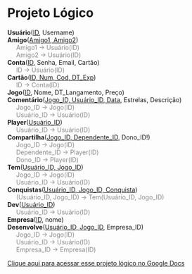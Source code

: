 # Projeto Lógico

**Usuário**(<u>ID</u>, Username)  
**Amigo**(<u>Amigo1, Amigo2</u>)  
<span style="color: #888; margin-left: 20px;"> Amigo1 -> Usuário(ID)</span>  
<span style="color: #888; margin-left: 20px;"> Amigo2 -> Usuário(ID)</span>  
**Conta**(<u>ID</u>, Senha, Email, Cartão)  
<span style="color: #888; margin-left: 20px;"> ID -> Usuário(ID)</span>  
**Cartão**(<u>ID, Num, Cod, DT_Exp</u>)  
<span style="color: #888; margin-left: 20px;"> ID -> Conta(ID)</span>  
**Jogo**(<u>ID</u>, Nome, DT_Langamento, Preço)  
**Comentário**(<u>Jogo_ID, Usuário_ID, Data</u>, Estrelas, Descrição)  
<span style="color: #888; margin-left: 20px;"> Jogo_ID -> Jogo(ID)</span>  
<span style="color: #888; margin-left: 20px;"> Usuário_ID -> Usuário(ID)</span>  
**Player**(<u>Usuário_ID</u>)  
<span style="color: #888; margin-left: 20px;"> Usuário_ID -> Usuário(ID)</span>  
**Compartilha**(<u>Jogo_ID, Dependente_ID</u>, Dono_ID!)  
<span style="color: #888; margin-left: 20px;"> Jogo_ID -> Jogo(ID)</span>  
<span style="color: #888; margin-left: 20px;"> Dependente_ID -> Player(ID)</span>  
<span style="color: #888; margin-left: 20px;"> Dono_ID -> Player(ID)</span>  
**Tem**(<u>Usuário_ID, Jogo_ID</u>)  
<span style="color: #888; margin-left: 20px;"> Jogo_ID -> Jogo(ID)</span>  
<span style="color: #888; margin-left: 20px;"> Usuário_ID -> Usuário(ID)</span>  
**Conquistas**(<u>Usuário_ID, Jogo_ID, Conquista</u>)  
<span style="color: #888; margin-left: 20px;"> (Usuário_ID, Jogo_ID) -> Tem(Usuário_ID, Jogo_ID)</span>  
**Dev**(<u>Usuário_ID</u>)  
<span style="color: #888; margin-left: 20px;"> Usuário_ID -> Usuário(ID)</span>  
**Empresa**(<u>ID</u>, nome)  
**Desenvolve**(<u>Usuário_ID, Jogo_ID</u>, Empresa_ID)  
<span style="color: #888; margin-left: 20px;"> Jogo_ID -> Jogo(ID)</span>  
<span style="color: #888; margin-left: 20px;"> Usuário_ID -> Usuário(ID)</span>  
<span style="color: #888; margin-left: 20px;"> Empresa_ID -> Empresa(ID)</span>  

[Clique aqui para acessar esse projeto lógico no Google Docs](https://docs.google.com/document/d/17wE0FC4vY9C_bGEDI3PW7_kOzG-TE_EaEFJH4xZTQTY/edit?usp=sharing)